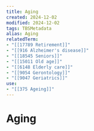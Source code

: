 ```yaml
---
title: Aging
created: 2024-12-02
modified: 2024-12-02
tags: TBSMetadata
alias: Aging
relatedTerm:
- "[[17789 Retirement]]"
- "[[916 Alzheimer's disease]]"
- "[[18545 Seniors]]"
- "[[15011 Old age]]"
- "[[6148 Elderly care]]"
- "[[9054 Gerontology]]"
- "[[9047 Geriatrics]]"
use:
- "[[375 Ageing]]"
---
```

# Aging
